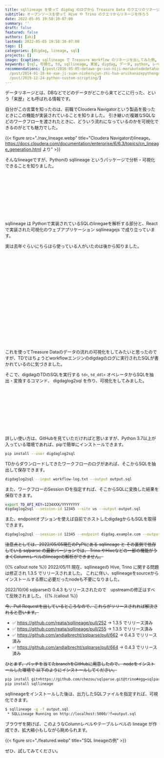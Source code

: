 ```yaml
---
title: sqllineage を使って digdag のログから Treasure Data のクエリのリネージを作ってみた
subtitle: オープンソースを使って Hive や Trino のクエリからリネージを作ろう
date: 2022-05-05 19:58:10-07:00
summary: ''
draft: false
featured: false
authors: [aki]
lastmod: 2022-05-05 19:58:10-07:00
tags: []
categories: [digdag, lineage, sql]
projects: []
image: {caption: sqllineage で Treasure Workflow のリネージを出してみた例, focal_point: '', preview_only: false}
keywords: [sql, 可視化, td, sqllineage, 実装, digdag, データ, python, レベル, 実行]
recommendations: [/post/2016-05-05-detawo-ge-suo-niji-merukotodedetahuo-yong-nomin-zhu-hua-gajin-ndahua/,
  /post/2014-01-18-ke-xue-ji-suan-niokerujun-zhi-hua-aruihanazepythongazhao-shi-nita-yan-yu-nosieawoduo-tuteiruka/,
  /post/2019-12-24-python-custom-scripting/]
---
```

データリネージとは、DBなどでどのデータがどこから来てどこに行った、という「来歴」とも呼ばれる情報です。

自分がこの言葉を知ったのは、前職でCloudera Navigatorという製品を扱ったときにこの機能が実装されていることを知りました。
引き継いだ複雑なSQLなどのワークフローを渡されたときに、どういう流れになっているのかを可視化できるのがとても魅力でした。

{{< figure src="./nav_lineage.webp" title="Cloudera Navigatorのlineage。 https://docs.cloudera.com/documentation/enterprise/6/6.3/topics/cn_lineage_generation.html より" >}}

そんなlineageですが、Pythonの sqllineage というパッケージで分析・可視化できることを知りました。

<div class="iframely-embed"><div class="iframely-responsive" style="height: 140px; padding-bottom: 0;"><a href="https://github.com/reata/sqllineage" data-iframely-url="//iframely.net/4q6WPtz?card=small"></a></div></div><script async src="//iframely.net/embed.js" charset="utf-8"></script>

sqllineage は Pythonで実装されているSQLのlinegaeを解析する部分と、Reactで実装された可視化のウェブアプリケーション sqllineagejs で成り立っています。

実は去年ぐらいにちらほら使っている人がいたのは後から知りました。

<div class="iframely-embed"><div class="iframely-responsive" style="height: 140px; padding-bottom: 0;"><a href="https://dev.classmethod.jp/articles/try-sqllineage/" data-iframely-url="//iframely.net/XlQhNj3?card=small"></a></div></div><script async src="//iframely.net/embed.js" charset="utf-8"></script>

</br>

<div class="iframely-embed"><div class="iframely-responsive" style="height: 140px; padding-bottom: 0;"><a href="https://zenn.dev/yohei/articles/2021-05-08-sql-lineage-snowflake" data-iframely-url="//iframely.net/jwgoEni?card=small"></a></div></div><script async src="//iframely.net/embed.js" charset="utf-8"></script>

これを使ってTreasure Dataのデータの流れの可視化をしてみたいと思ったのですが、TDではちょうどworkflowエンジンのdigdagのログに実行されたSQLが書かれているのに気づきました。

そこで、digdagのTDのSQLを実行する `td>`, `td_ddl>` オペレータからSQLを抽出・変換するコマンド、 digdaglog2sql を作り、可視化をしてみました。

<div class="iframely-embed"><div class="iframely-responsive" style="height: 140px; padding-bottom: 0;"><a href="https://github.com/chezou/digdaglog2sql" data-iframely-url="//iframely.net/5Up1iQ9?card=small"></a></div></div><script async src="//iframely.net/embed.js" charset="utf-8"></script>

詳しい使い方は、GitHubを見ていただければと思いますが、Python 3.7以上が入っている環境であれば、pipで簡単にインストールできます。

```sh
pip install --user digdaglog2sql
```

TDからダウンロードしてきたワークフローのログがあれば、そこからSQLを抽出して保存できます。

```sh
digdaglog2sql --input workflow-log.txt --output output.sql
```

また、ワークフローのSession IDを指定すれば、そこからSQLに変換した結果を保存できます。

```sh
export TD_API_KEY=1234XXX/YYYYYYYY
digdaglog2sql --session-id 12345 --site us --output output.sql
```

また、endpointオプションを使えば自前でホストしたdigdagからもSQLを取得できます。

```sh
digdaglog2sql --session-id 12345 --endpoint digdag.example.com --output output.sql
```

~~注意点としては、2022/05/05現在のPyPIにある sqllineage と その裏側で依存している sqlparse の最新バージョンでは、 Trino やHiveなどの一部の機能がうまくColumnレベルのlineageの解析ができません。~~

{{% callout note %}}
2022/05/11 現在、sqllineageの Hive, Trino に関する問題は修正され 1.3.5 でリリースされました。
これに伴い、sqllineageをsourceからインストールする際に必要だったnodeも不要になりました。

2022/10/06 sqlparseの 0.4.3 もリリースされたので　upstreamの修正はすべて反映されました。
{{% /callout %}}

~~今、Pull Requestを出しているところなので、これらがリリースされれば解決されると思います。~~

* ✅ https://github.com/reata/sqllineage/pull/252 -> 1.3.5 でリリース済み
* ✅ https://github.com/reata/sqllineage/pull/255 -> 1.3.5 でリリース済み
* ✅ https://github.com/andialbrecht/sqlparse/pull/662 -> 0.4.3 でリリース済み
* ✅ https://github.com/andialbrecht/sqlparse/pull/664 -> 0.4.3 でリリース済み

~~ひとまず、パッチを当てたbranchをGitHubに用意したので、 nodeをインストールした環境で 以下のようにインストールしてください。~~

```sh
pip install git+https://github.com/chezou/sqlparse.git@trino#egg=sqlparse==0.4.3.dev0
pip install sqllineage
```

sqllineageをインストールした後は、出力したSQLファイルを指定すれば、可視化できます。

```sh
$ sqllineage -g -f output.sql
 * SQLLineage Running on http://localhost:5000/?f=output.sql
```

ブラウザを開けば、このようなColumnレベルやテーブルレベルの lineage が作成でき、拡大縮小もしながら眺められます。

{{< figure src="./featured.webp" title="SQL lineageの例" >}}

ぜひ、試してみてください。
